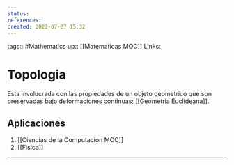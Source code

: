 ```yaml
---
status:
references:
created: 2022-07-07 15:32
---
```

tags:: #Mathematics 
up:: [[Matematicas MOC]]
Links: 
# Topologia
Esta involucrada con las propiedades de un objeto geometrico que son preservadas bajo deformaciones continuas; [[Geometria Euclideana]].

## Aplicaciones
1. [[Ciencias de la Computacion MOC]]
2. [[Fisica]]
___